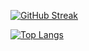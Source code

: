 
[![GitHub Streak](http://github-readme-streak-stats.herokuapp.com?user=captraj&theme=dark&background=000000)](https://git.io/streak-stats)

[![Top Langs](https://github-readme-stats.vercel.app/api/top-langs/?username=captraj&layout=compact&theme=vision-friendly-dark)](https://github.com/anuraghazra/github-readme-stats)


